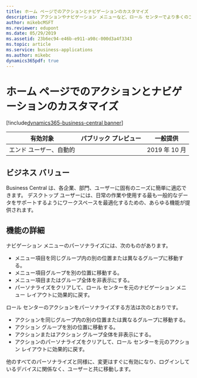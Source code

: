 ```yaml
---
title: ホーム ページでのアクションとナビゲーションのカスタマイズ
description: アクションやナビゲーション メニューなど、ロール センターでより多くのコンテンツを再編成して、ワークスペースをさらにパーソナライズします。
author: mikebcMSFT
ms.reviewer: edupont
ms.date: 05/29/2019
ms.assetid: 23b6ec94-e46b-e911-a98c-000d3a4f3343
ms.topic: article
ms.service: business-applications
ms.author: mikebc
dynamics365pdf: true
---
```

# ホーム ページでのアクションとナビゲーションのカスタマイズ
[!include[dynamics365-business-central banner](../includes/dynamics365-business-central.md)]

| 有効対象    |  パブリック プレビュー | 一般提供 | 
| ---------- | ---------- |---------- |
|エンド ユーザー、自動的|| 2019 年 10 月|


## ビジネス バリュー
<!-- bv start -->
Business Central は、各企業、部門、ユーザーに固有のニーズに簡単に適応できます。 デスクトップ ユーザーには、日常の作業や使用する最も一般的なデータをサポートするようにワークスペースを最適化するための、あらゆる機能が提供されます。
<!-- bv end -->



## 機能の詳細
<!--feature detail start -->
ナビゲーション メニューのパーソナライズには、次のものがあります。

 - メニュー項目を同じグループ内の別の位置または異なるグループに移動する。
 - メニュー項目グループを別の位置に移動する。
 - メニュー項目またはグループ全体を非表示にする。
 - パーソナライズをクリアして、ロール センターを元のナビゲーション メニュー レイアウトに効果的に戻す。

ロール センターのアクションをパーソナライズする方法は次のとおりです。

 - アクションを同じグループ内の別の位置または異なるグループに移動する。
 - アクション グループを別の位置に移動する。
 - アクションまたはアクション グループ全体を非表示にする。
 - アクションのパーソナライズをクリアして、ロール センターを元のアクション レイアウトに効果的に戻す。

他のすべてのパーソナライズと同様に、変更はすぐに有効になり、ログインしているデバイスに関係なく、ユーザーと共に移動します。
<!--feature detail end -->











